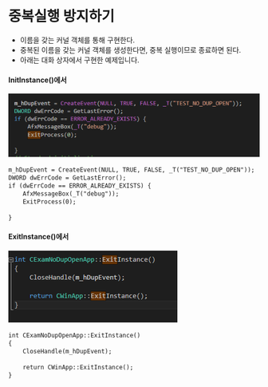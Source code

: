 # 중복실행 방지하기
* 이름을 갖는 커널 객체를 통해 구현한다.
* 중복된 이름을 갖는 커널 객체를 생성한다면, 중복 실행이므로 종료하면 된다.
* 아래는 대화 상자에서 구현한 예제입니다.  

#### InitInstance()에서

![](../../images/NoDuplicateExecute/1.PNG)  

```
m_hDupEvent = CreateEvent(NULL, TRUE, FALSE, _T("TEST_NO_DUP_OPEN"));
DWORD dwErrCode = GetLastError();
if (dwErrCode == ERROR_ALREADY_EXISTS) {
    AfxMessageBox(_T("debug"));
    ExitProcess(0);

}
```

#### ExitInstance()에서
![](../../images/NoDuplicateExecute/2.PNG)  

```
int CExamNoDupOpenApp::ExitInstance()
{
	CloseHandle(m_hDupEvent);

	return CWinApp::ExitInstance();
}
```
